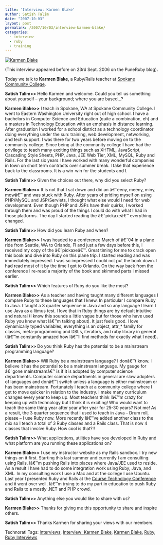 ```yaml
---
title: 'Interview: Karmen Blake'
author: Satish Talim
date: "2007-10-03"
layout: post
permalink: /2007/10/03/interview-karmen-blake/
categories:
  - interview
  - ruby
  - training
---
```

[![Karmen
Blake](http://rubylearning.com/images/karmen.jpg)](http://rubylearning.com/images/karmen.jpg "Karmen Blake")

(This interview appeared before on 23rd Sept. 2006 on the PuneRuby
blog).

Today we talk to **Karmen Blake**, a Ruby/Rails teacher at [Spokane
Community
College](http://webdev.scc.spokane.edu:3000/2007/10/2/cis-282).

**Satish Talim\>\>** Hello Karmen and welcome. Could you tell us
something about yourself – your background; where you are based…?

**Karmen Blake\>\>** I teach in Spokane, WA at Spokane Community
College. I went to Eastern Washington University right out of high
school. I have a bachelors in Computer Science and Education (quite a
combination, eh) and a masters in Technology Education with an emphasis
in distance learning. After graduation I worked for a school district as
a technology coordinator doing everything under the sun: training, web
development, networking, and tech support. I was there for two years
before moving on to the community college. Since being at the community
college I have had the privilege to teach many exciting things such as
XHTML, JavaScript, Cascading Style Sheets, PHP, Java, JEE Web Tier, XML,
MySQL, Ruby and Rails. For the last six years I have worked with many
wonderful companies in town on short term contracts over summer break. I
take that experience back to the classrooms. It is a win-win for the
students and I.

**Satish Talim\>\>** Given the choices out there, why did you select
Ruby?

**Karmen Blake\>\>** It is not that I sat down and did an â€˜eeny,
meeny, miny, mowâ€™ and was stuck with Ruby. After years of priding
myself on using PHP/MySQL and JSP/Servlets, I thought what else would I
need for web development. Even though PHP and JSPs have their quirks, I
worked through them and was proud of the things I could do with what I
had in those platforms. The day I started reading the â€˜pickaxeâ€™
everything changed.

**Satish Talim\>\>** How did you learn Ruby and when?

**Karmen Blake\>\>** I was headed to a conference March of â€˜04 in a
plane ride from Seattle, WA to Orlando, Fl and just a few days before
this, I received my copy of the â€˜pickaxeâ€™. Great timing for me to
crack open this book and dive into Ruby on this plane trip. I started
reading and was immediately impressed. I was so impressed I could not
put the book down. I had read most of it by the time I got to Orlando.
On the way back from the conference I re-read a majority of the book and
skimmed parts I missed earlier.

**Satish Talim\>\>** Which features of Ruby do you like the most?

**Karmen Blake\>\>** As a teacher and having taught many different
languages I compare Ruby to these languages that I knew. In particular I
compare Ruby to Java. I taught a 3 quarter sequence in Java and so any
language I learn I use Java as a litmus test. I love that in Ruby things
are by default intuitive and natural (I know this sounds a little vague
but for those who have used Ruby you know what Iâ€™m talking about). It
just feels good. I love dynamically typed variables, everything is an
object, attr\_\* family for classes, meta-programming and DSLs,
iterators, and ruby library in general (Iâ€™m constantly amazed how
Iâ€™ll find methods for exactly what I need).

**Satish Talim\>\>** Do you think Ruby has the potential to be a
mainstream programming language?

**Karmen Blake\>\>** Will Ruby be a mainstream language? I donâ€™t know.
I believe it has the potential to be a mainstream language. My gauge for
â€˜gone mainstreamâ€™ is if it is adopted by computer science
departments. Computer science departments in general are slow adopters
of languages and donâ€™t switch unless a language is either mainstream
or has been mainstream. Fortunately I teach at a community college where
I get to move quicker in relation to the industry. I make many
curriculum changes every year to keep up. Most teachers think Iâ€™m
crazy for keeping up with technology but I think it is exciting! Who
would want to teach the same thing year after year after year for 25-30
years? Not me! As a result, the 3 quarter sequence that I used to teach
in Java – Drum roll, please – I use Ruby now. More recently Iâ€™ve added
another class to the mix so I teach a total of 3 Ruby classes and a
Rails class. That is now 4 classes that involve Ruby. How cool is
that?!!

**Satish Talim\>\>** What applications, utilities have you developed in
Ruby and what platform are you running these applications on?

**Karmen Blake\>\>** I use my instructor website as my Rails sandbox. I
try new things on it first. Starting this last summer and currently I am
consulting using Rails. Iâ€™m pushing Rails into places where Java/JEE
used to reside. As a result I have had to do some integration work using
Ruby, Java, and XML. In my consulting work I use a Mac and at the
college I use Ubuntu. Last year I presented Ruby and Rails at the
[Course Technology
Conference](http://www.course.com/events/conference2006/2006pres/agile-webdev-ruby.cfm)
and it went over well. Iâ€™m trying to do my part in education to push
Ruby and Rails to a mostly .NET and PHP crowd.

**Satish Talim\>\>** Anything else you would like to share with us?

**Karmen Blake\>\>** Thanks for giving me this opportunity to share and
inspire others.

**Satish Talim\>\>** Thanks Karmen for sharing your views with our
members.

Technorati Tags: [Interviews](http://technorati.com/tag/Interviews),
[Interview: Karmen
Blake](http://technorati.com/tag/Interview%3A+Karmen+Blake), [Karmen
Blake](http://technorati.com/tag/Karmen+Blake),
[Ruby](http://technorati.com/tag/Ruby), [Ruby
Interviews](http://technorati.com/tag/Ruby+Interviews)
